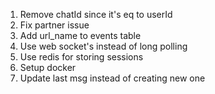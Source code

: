 1. Remove chatId since it's eq to userId
2. Fix partner issue
3. Add url_name to events table
4. Use web socket's instead of long polling
5. Use redis for storing sessions 
6. Setup docker 
7. Update last msg instead of creating new one